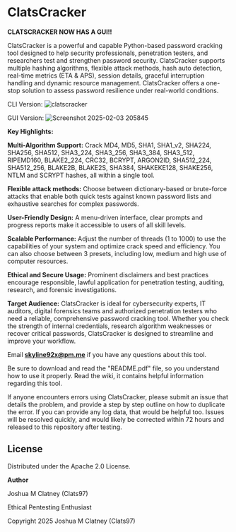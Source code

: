 # ClatsCracker

**CLATSCRACKER NOW HAS A GUI!!**

ClatsCracker is a powerful and capable Python-based password cracking tool designed to help security professionals, penetration testers, and researchers test and strengthen password security. ClatsCracker supports multiple hashing algorithms, flexible attack methods, hash auto detection, real-time metrics (ETA & APS), session details, graceful interruption handling and dynamic resource management. ClatsCracker offers a one-stop solution to assess password resilience under real-world conditions.

CLI Version:
![clatscracker](https://github.com/user-attachments/assets/0181c598-594e-43d7-93e9-3aa87aac7ff0)

GUI Version:
![Screenshot 2025-02-03 205845](https://github.com/user-attachments/assets/d6001808-ad23-4999-8512-a7fb5455e3d6)

**Key Highlights:**

**Multi-Algorithm Support:** Crack MD4, MD5, SHA1, SHA1_v2, SHA224, SHA256, SHA512, SHA3_224, SHA3_256, SHA3_384, SHA3_512, RIPEMD160, BLAKE2_224, CRC32, BCRYPT, ARGON2ID, SHA512_224, SHA512_256, BLAKE2B, BLAKE2S, SHA384, SHAKEKE128, SHAKE256, NTLM and SCRYPT hashes, all within a single tool.

**Flexible attack methods:** Choose between dictionary-based or brute-force attacks that enable both quick tests against known password lists and exhaustive searches for complex passwords.

**User-Friendly Design:** A menu-driven interface, clear prompts and progress reports make it accessible to users of all skill levels.

**Scalable Performance:** Adjust the number of threads (1 to 1000) to use the capabilities of your system and optimize crack speed and efficiency. You can also choose between 3 presets, including low, medium and high use of computer resources.

**Ethical and Secure Usage:** Prominent disclaimers and best practices encourage responsible, lawful application for penetration testing, auditing, research, and forensic investigations.

**Target Audience:** ClatsCracker is ideal for cybersecurity experts, IT auditors, digital forensics teams and authorized penetration testers who need a reliable, comprehensive password cracking tool. Whether you check the strength of internal credentials, research algorithm weaknesses or recover critical passwords, ClatsCracker is designed to streamline and improve your workflow. 

Email **skyline92x@pm.me** if you have any questions about this tool. 

Be sure to download and read the "README.pdf" file, so you understand how to use it properly. Read the wiki, it contains helpful information regarding this tool.

If anyone encounters errors using ClatsCracker, please submit an issue that details the problem, and provide a step by step outline on how to duplicate the error. If you can provide any log data, that would be helpful too. Issues will be resolved quickly, and would likely be corrected within 72 hours and released to this repository after testing.

## License

Distributed under the Apache 2.0 License. 

**Author**

Joshua M Clatney (Clats97)

Ethical Pentesting Enthusiast

Copyright 2025 Joshua M Clatney (Clats97)
